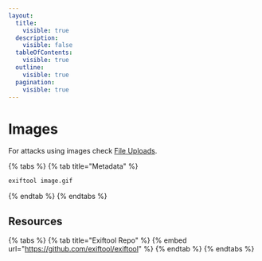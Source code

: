 ```yaml
---
layout:
  title:
    visible: true
  description:
    visible: false
  tableOfContents:
    visible: true
  outline:
    visible: true
  pagination:
    visible: true
---
```


# Images

For attacks using images check [File Uploads](../tl-dr/web/file-uploads.md).

{% tabs %}
{% tab title="Metadata" %}
```bash
exiftool image.gif
```
{% endtab %}
{% endtabs %}

## Resources

{% tabs %}
{% tab title="Exiftool Repo" %}
{% embed url="https://github.com/exiftool/exiftool" %}
{% endtab %}
{% endtabs %}
